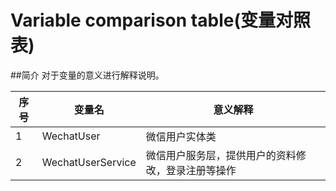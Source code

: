 # Variable comparison table(变量对照表)

##简介
对于变量的意义进行解释说明。

| 序号 | 变量名 | 意义解释 |
| ------ | ------ | ------ |
|1| WechatUser | 微信用户实体类 |
|2| WechatUserService | 微信用户服务层，提供用户的资料修改，登录注册等操作 |

